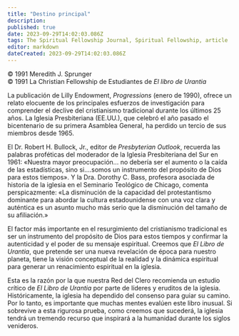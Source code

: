 ```yaml
---
title: "Destino principal"
description: 
published: true
date: 2023-09-29T14:02:03.086Z
tags: The Spiritual Fellowship Journal, Spiritual Fellowship, article
editor: markdown
dateCreated: 2023-09-29T14:02:03.086Z
---
```


<p class="v-card v-sheet theme--light grey lighten-3 px-2">© 1991 Meredith J. Sprunger<br>© 1991 La Christian Fellowship de Estudiantes de <i>El libro de Urantia</i ></p>


La publicación de Lilly Endowment, _Progressions_ (enero de 1990), ofrece un relato elocuente de los principales esfuerzos de investigación para comprender el declive del cristianismo tradicional durante los últimos 25 años. La Iglesia Presbiteriana (EE.UU.), que celebró el año pasado el bicentenario de su primera Asamblea General, ha perdido un tercio de sus miembros desde 1965.

El Dr. Robert H. Bullock, Jr., editor de _Presbyterian Outlook_, recuerda las palabras proféticas del moderador de la Iglesia Presbiteriana del Sur en 1961: «Nuestra mayor preocupación... no debería ser el aumento o la caída de las estadísticas, sino si....somos un instrumento del propósito de Dios para estos tiempos». Y la Dra. Dorothy C. Bass, profesora asociada de historia de la iglesia en el Seminario Teológico de Chicago, comenta perspicazmente: «La disminución de la capacidad del protestantismo dominante para abordar la cultura estadounidense con una voz clara y auténtica es un asunto mucho más serio que la disminución del tamaño de su afiliación.»

El factor más importante en el resurgimiento del cristianismo tradicional es ser un instrumento del propósito de Dios para estos tiempos y confirmar la autenticidad y el poder de su mensaje espiritual. Creemos que _El Libro de Urantia_, que pretende ser una nueva revelación de época para nuestro planeta, tiene la visión conceptual de la realidad y la dinámica espiritual para generar un renacimiento espiritual en la iglesia.

Esta es la razón por la que nuestra Red del Clero recomienda un estudio crítico de _El Libro de Urantia_ por parte de líderes y eruditos de la iglesia. Históricamente, la iglesia ha dependido del consenso para guiar su camino. Por lo tanto, es importante que muchas mentes evalúen este libro inusual. Si sobrevive a esta rigurosa prueba, como creemos que sucederá, la iglesia tendrá un tremendo recurso que inspirará a la humanidad durante los siglos venideros.

